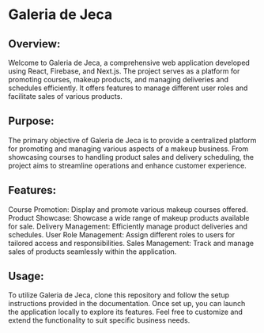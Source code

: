 # Galeria de Jeca
## Overview:
Welcome to Galeria de Jeca, a comprehensive web application developed using React, Firebase, and Next.js. The project serves as a platform for promoting courses, makeup products, and managing deliveries and schedules efficiently. It offers features to manage different user roles and facilitate sales of various products.

## Purpose:
The primary objective of Galeria de Jeca is to provide a centralized platform for promoting and managing various aspects of a makeup business. From showcasing courses to handling product sales and delivery scheduling, the project aims to streamline operations and enhance customer experience.

## Features:
Course Promotion: Display and promote various makeup courses offered.
Product Showcase: Showcase a wide range of makeup products available for sale.
Delivery Management: Efficiently manage product deliveries and schedules.
User Role Management: Assign different roles to users for tailored access and responsibilities.
Sales Management: Track and manage sales of products seamlessly within the application.
## Usage:
To utilize Galeria de Jeca, clone this repository and follow the setup instructions provided in the documentation. Once set up, you can launch the application locally to explore its features. Feel free to customize and extend the functionality to suit specific business needs.
